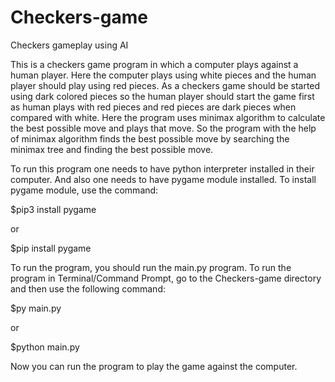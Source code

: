 # Checkers-game
Checkers gameplay using AI

This is a checkers game program in which a computer plays against a human player. Here the computer plays using white pieces 
and the human player should play using red pieces. As a checkers game should be started using dark colored pieces so the human
player should start the game first as human plays with red pieces and red pieces are dark pieces when compared with white.
Here the program uses minimax algorithm to calculate the best possible move and plays that move. So the program with the 
help of minimax algorithm finds the best possible move by searching the minimax tree and finding the best possible move.

To run this program one needs to have python interpreter installed in their computer. And also one needs to have pygame module 
installed. To install pygame module, use the command:

$pip3 install pygame
  
  or

$pip install pygame

To run the program, you should run the main.py program. To run the program in Terminal/Command Prompt, go to the Checkers-game
directory and then use the following command:

$py main.py
  
  or

$python main.py

Now you can run the program to play the game against the computer.
